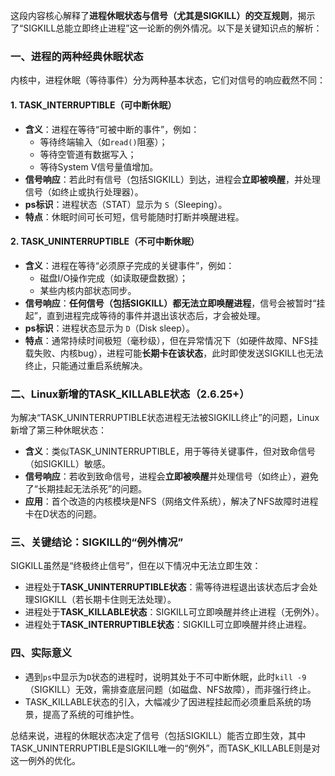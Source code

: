 这段内容核心解释了**进程休眠状态与信号（尤其是SIGKILL）的交互规则**，揭示了“SIGKILL总能立即终止进程”这一论断的例外情况。以下是关键知识点的解析：


### 一、进程的两种经典休眠状态
内核中，进程休眠（等待事件）分为两种基本状态，它们对信号的响应截然不同：

#### 1. TASK_INTERRUPTIBLE（可中断休眠）
- **含义**：进程在等待“可被中断的事件”，例如：  
  - 等待终端输入（如`read()`阻塞）；  
  - 等待空管道有数据写入；  
  - 等待System V信号量值增加。  
- **信号响应**：若此时有信号（包括SIGKILL）到达，进程会**立即被唤醒**，并处理信号（如终止或执行处理器）。  
- **ps标识**：进程状态（STAT）显示为 `S`（Sleeping）。  
- **特点**：休眠时间可长可短，信号能随时打断并唤醒进程。


#### 2. TASK_UNINTERRUPTIBLE（不可中断休眠）
- **含义**：进程在等待“必须原子完成的关键事件”，例如：  
  - 磁盘I/O操作完成（如读取硬盘数据）；  
  - 某些内核内部状态同步。  
- **信号响应**：**任何信号（包括SIGKILL）都无法立即唤醒进程**，信号会被暂时“挂起”，直到进程完成等待的事件并退出该状态后，才会被处理。  
- **ps标识**：进程状态显示为 `D`（Disk sleep）。  
- **特点**：通常持续时间极短（毫秒级），但在异常情况下（如硬件故障、NFS挂载失败、内核bug），进程可能**长期卡在该状态**，此时即使发送SIGKILL也无法终止，只能通过重启系统解决。  


### 二、Linux新增的TASK_KILLABLE状态（2.6.25+）
为解决“TASK_UNINTERRUPTIBLE状态进程无法被SIGKILL终止”的问题，Linux新增了第三种休眠状态：

- **含义**：类似TASK_UNINTERRUPTIBLE，用于等待关键事件，但对致命信号（如SIGKILL）敏感。  
- **信号响应**：若收到致命信号，进程会**立即被唤醒**并处理信号（如终止），避免了“长期挂起无法杀死”的问题。  
- **应用**：首个改造的内核模块是NFS（网络文件系统），解决了NFS故障时进程卡在D状态的问题。  


### 三、关键结论：SIGKILL的“例外情况”
SIGKILL虽然是“终极终止信号”，但在以下情况中无法立即生效：  
- 进程处于**TASK_UNINTERRUPTIBLE状态**：需等待进程退出该状态后才会处理SIGKILL（若长期卡住则无法处理）。  
- 进程处于**TASK_KILLABLE状态**：SIGKILL可立即唤醒并终止进程（无例外）。  
- 进程处于**TASK_INTERRUPTIBLE状态**：SIGKILL可立即唤醒并终止进程。  


### 四、实际意义
- 遇到`ps`中显示为`D`状态的进程时，说明其处于不可中断休眠，此时`kill -9`（SIGKILL）无效，需排查底层问题（如磁盘、NFS故障），而非强行终止。  
- TASK_KILLABLE状态的引入，大幅减少了因进程挂起而必须重启系统的场景，提高了系统的可维护性。  


总结来说，进程的休眠状态决定了信号（包括SIGKILL）能否立即生效，其中TASK_UNINTERRUPTIBLE是SIGKILL唯一的“例外”，而TASK_KILLABLE则是对这一例外的优化。